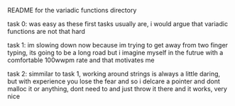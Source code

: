 README for the variadic functions directory

task 0: was easy as these first tasks usually are, i would argue that variadic functions are not that hard

task 1: im slowing down now because im trying to get away from two finger typing, its going to be a long road but i imagine myself in the futrue with a comfortable 100wwpm rate and that motivates me

task 2: simmilar to task 1, working around strings is always a little daring, but with experience you lose the fear and so i delcare a pointer and dont malloc it or anything, dont need to and just throw it there and it works, very nice